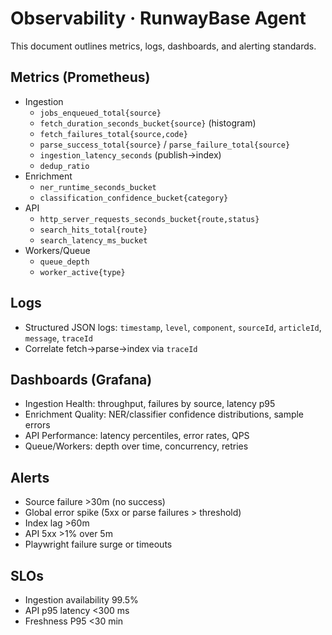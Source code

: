# Observability · RunwayBase Agent

This document outlines metrics, logs, dashboards, and alerting standards.

## Metrics (Prometheus)
- Ingestion
  - `jobs_enqueued_total{source}`
  - `fetch_duration_seconds_bucket{source}` (histogram)
  - `fetch_failures_total{source,code}`
  - `parse_success_total{source}` / `parse_failure_total{source}`
  - `ingestion_latency_seconds` (publish→index)
  - `dedup_ratio`
- Enrichment
  - `ner_runtime_seconds_bucket`
  - `classification_confidence_bucket{category}`
- API
  - `http_server_requests_seconds_bucket{route,status}`
  - `search_hits_total{route}`
  - `search_latency_ms_bucket`
- Workers/Queue
  - `queue_depth`
  - `worker_active{type}`

## Logs
- Structured JSON logs: `timestamp`, `level`, `component`, `sourceId`, `articleId`, `message`, `traceId`
- Correlate fetch→parse→index via `traceId`

## Dashboards (Grafana)
- Ingestion Health: throughput, failures by source, latency p95
- Enrichment Quality: NER/classifier confidence distributions, sample errors
- API Performance: latency percentiles, error rates, QPS
- Queue/Workers: depth over time, concurrency, retries

## Alerts
- Source failure >30m (no success)
- Global error spike (5xx or parse failures > threshold)
- Index lag >60m
- API 5xx >1% over 5m
- Playwright failure surge or timeouts

## SLOs
- Ingestion availability 99.5%
- API p95 latency <300 ms
- Freshness P95 <30 min